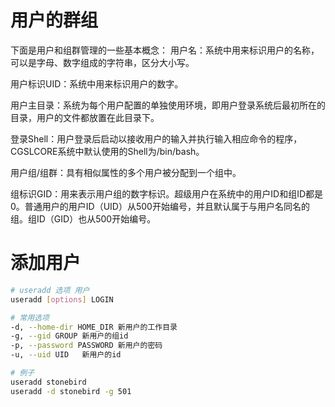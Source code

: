 # 用户的群组

下面是用户和组群管理的一些基本概念：
用户名：系统中用来标识用户的名称，可以是字母、数字组成的字符串，区分大小写。

用户标识UID：系统中用来标识用户的数字。

用户主目录：系统为每个用户配置的单独使用环境，即用户登录系统后最初所在的目录，用户的文件都放置在此目录下。

登录Shell：用户登录后启动以接收用户的输入并执行输入相应命令的程序，CGSLCORE系统中默认使用的Shell为/bin/bash。

用户组/组群：具有相似属性的多个用户被分配到一个组中。

组标识GID：用来表示用户组的数字标识。超级用户在系统中的用户ID和组ID都是0。普通用户的用户ID（UID）从500开始编号，并且默认属于与用户名同名的组。组ID（GID）也从500开始编号。



# 添加用户

```bash
# useradd 选项 用户
useradd [options] LOGIN

# 常用选项
-d, --home-dir HOME_DIR 新用户的工作目录
-g, --gid GROUP	新用户的组id
-p, --password PASSWORD	新用户的密码
-u, --uid UID   新用户的id

# 例子
useradd stonebird
useradd -d stonebird -g 501
```



